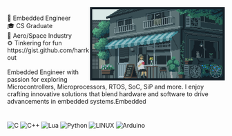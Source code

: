 <div align="center">

<div><img align="right" width="62%" height="26%" src="gif.webp" /></div></div>

<br>
 🔲     Embedded Engineer<br>
 🎓     CS Graduate<br>
 🚀     Aero/Space Industry<br>
 ⚙️     Tinkering for fun<br>
</>     https://gist.github.com/harrkout
</br>

<br>
Embedded Engineer with passion for exploring Microcontrollers, Microprocessors, RTOS, SoC, SiP and more. I enjoy crafting innovative solutions that blend hardware and software to drive advancements in embedded systems.Embedded
</br>

#


![C](https://img.shields.io/badge/c-%2300599C.svg?style=flat&logo=c&logoColor=white) ![C++](https://img.shields.io/badge/c++-%2300599C.svg?style=flat&logo=c%2B%2B&logoColor=white) ![Lua](https://img.shields.io/badge/lua-%232C2D72.svg?style=flat&logo=lua&logoColor=white) ![Python](https://img.shields.io/badge/python-3670A0?style=flat&logo=python&logoColor=ffdd54) ![LINUX](https://img.shields.io/badge/Linux-FCC624?style=flat&logo=linux&logoColor=black) ![Arduino](https://img.shields.io/badge/-Arduino-00979D?style=flat&logo=Arduino&logoColor=white)
<br>


<!-- Proudly created with GPRM ( https://gprm.itsvg.in ) -->
